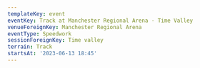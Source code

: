```yaml
---
templateKey: event
eventKey: Track at Manchester Regional Arena - Time Valley
venueForeignKey: Manchester Regional Arena
eventType: Speedwork
sessionForeignKey: Time valley
terrain: Track
startsAt: '2023-06-13 18:45'
---
```

